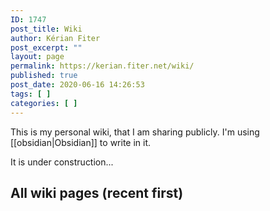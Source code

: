 ```yaml
---
ID: 1747
post_title: Wiki
author: Kérian Fiter
post_excerpt: ""
layout: page
permalink: https://kerian.fiter.net/wiki/
published: true
post_date: 2020-06-16 14:26:53
tags: [ ]
categories: [ ]
---
```

<!-- wp:paragraph -->

This is my personal wiki, that I am sharing publicly. I'm using [[obsidian|Obsidian]] to write in it.

<!-- /wp:paragraph -->

<!-- wp:paragraph -->

It is under construction...

<!-- /wp:paragraph -->

<!-- wp:heading -->

## All wiki pages (recent first)

<!-- /wp:heading -->

<!-- wp:uagb/post-masonry {"block_id":"eeb69ad3-1c2e-4fe0-a856-73187f68ec45","categories":"26","taxonomyType":"post_tag","postsToShow":100,"displayPostAuthor":false,"displayPostComment":false,"imgPosition":"background"} /-->